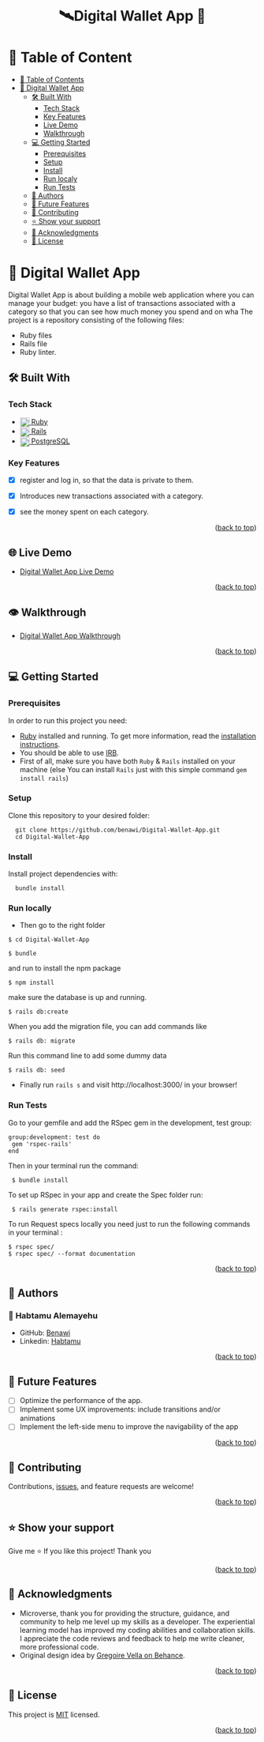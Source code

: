 <a name="readme-top"></a>

# <div align="center">🛰Digital Wallet App 🚀</div>

# 📗 Table of Content

- [📗 Table of Contents](#-table-of-contents)
- [📖 Digital Wallet App ](#-ruby-group-capstone---catalog-of-my-things-)
  - [🛠 Built With ](#-built-with-)
    - [Tech Stack ](#tech-stack-)
    - [Key Features ](#key-features-)
    - [Live Demo](#live-demo)
    - [Walkthrough](#Walkthrough)
  - [💻 Getting Started ](#-getting-started-)
    - [Prerequisites](#prerequisites)
    - [Setup](#setup)
    - [Install](#install)
    - [Run localy](#run-localy)
    - [Run Tests ](#run-tests-)
  - [👥 Authors ](#-authors-)
  - [🔭 Future Features ](#-future-features-)
  - [🤝 Contributing ](#-contributing-)
  - [⭐️ Show your support ](#️-show-your-support-)
  - [🙏 Acknowledgments ](#-acknowledgments-)
  - [📝 License ](#-license-)

# 📖 Digital Wallet App <a name="about-project"></a>
Digital Wallet App is about building a mobile web application where you can manage your budget: you have a list of transactions associated with a category so that you can see how much money you spend and on wha
The project is a repository consisting of the following files:

- Ruby files
- Rails file
- Ruby linter.

## 🛠 Built With <a name="built-with"></a>

### Tech Stack <a name="tech-stack"></a>
  <ul>
     <li>
      <a href="https://www.ruby-lang.org/en/">
      <img align="center" width="19" height="auto" src="https://upload.wikimedia.org/wikipedia/commons/thumb/7/73/Ruby_logo.svg/198px-Ruby_logo.svg.png?20101129171534" alt="ruby logo" />
      Ruby
      </a>
    </li>
    <li>
      <a href="https://rubyonrails.org/">
      <img align="center" width="19" height="auto" src="./rails-red-logo.svg" alt="ruby logo" />
      Rails
      </a>
    </li>
    <li>
      <a href="https://www.postgresql.org/">
      <img align="center" width="19" height="auto" src="https://wiki.postgresql.org/images/3/30/PostgreSQL_logo.3colors.120x120.png" alt="postgreSQL logo" />
      PostgreSQL
      </a>
    </li>
  </ul>
  
</ul>

###  Key Features <a name="key-features"></a>

- [x] register and log in, so that the data is private to them.
- [x] Introduces new transactions associated with a category.
- [x] see the money spent on each category.

        

<p align="right">(<a href="#readme-top">back to top</a>)</p>


## 🌐 Live Demo <a name="#live-demo"></a>

- [Digital Wallet App Live Demo](https://digital-wallet-app.onrender.com/)
<p align="right">(<a href="#readme-top">back to top</a>)</p>

## 👁 Walkthrough <a name="#Walkthrough"></a>

- [Digital Wallet App Walkthrough](https://www.loom.com/share/0a74ec0c9b0843adbba0274931d322b7?sid=059e58c2-fe0d-4d77-90e1-7021959a6c55)

<p align="right">(<a href="#readme-top">back to top</a>)</p>
<!-- GETTING STARTED -->

## 💻 Getting Started <a name="getting-started"></a>

### Prerequisites

In order to run this project you need:

- [Ruby](https://www.ruby-lang.org/en/) installed and running. To get more information, read the [installation instructions](https://github.com/microverseinc/curriculum-ruby/blob/main/simple-ruby/articles/ruby_installation_instructions.md).
- You should be able to use [IRB](https://en.wikipedia.org/wiki/Ruby_(programming_language)#Features).
- First of all, make sure you have both `Ruby` & `Rails` installed on your machine
 (else You can install `Rails` just with this simple command ```gem install rails```)
### Setup

Clone this repository to your desired folder:

```
  git clone https://github.com/benawi/Digital-Wallet-App.git
  cd Digital-Wallet-App
```

### Install

Install project dependencies with:

```
  bundle install
```
### Run locally
 - Then go to the right folder 
```
$ cd Digital-Wallet-App
```
```
$ bundle
```
and run to install the npm package
```
$ npm install
```

make sure the database is up and running.
```
$ rails db:create
```
When you add the migration file, you can add commands like
```
$ rails db: migrate
```
Run this command line to add some dummy data
```
$ rails db: seed
```

 - Finally run `rails s` and visit http://localhost:3000/  in your browser!

### Run Tests <a name="run-tests"></a>

Go to your gemfile and add the RSpec gem in the development, test group:

 ```
 group:development: test do  
  gem 'rspec-rails'
 end
 ```
Then in your terminal run the command:

 ```
  $ bundle install
 ```
To set up RSpec in your app and create the Spec folder run:

 ```
  $ rails generate rspec:install
 ```
  To run Request specs locally you need just to run the following commands in your terminal :
 ```
 $ rspec spec/
 $ rspec spec/ --format documentation 
 ```

<p align="right">(<a href="#readme-top">back to top</a>)</p>


## 👥 Authors <a name="authors"></a>

### 👤 **Habtamu Alemayehu**

- GitHub: [Benawi](https://github.com/Benawi)
- Linkedin: [Habtamu](https://www.linkedin.com/in/habtamualemayehu/)


<p align="right">(<a href="#readme-top">back to top</a>)</p>

## 🔭 Future Features <a name="future-features"></a>
- [ ] Optimize the performance of the app.
- [ ] Implement some UX improvements: include transitions and/or animations
- [ ] Implement the left-side menu to improve the navigability of the app
<p align="right">(<a href="#readme-top">back to top</a>)</p>

## 🤝 Contributing <a name="contributing"></a>

Contributions, [issues](https://github.com/Benawi/Digital-Wallet-App/issues), and feature requests are welcome!

<p align="right">(<a href="#readme-top">back to top</a>)</p>

## ⭐️ Show your support <a name="support"></a>

Give me ⭐️ If you like this project! Thank you

<p align="right">(<a href="#readme-top">back to top</a>)</p>

## 🙏 Acknowledgments <a name="acknowledgements"></a>
- Microverse, thank you for providing the structure, guidance, and community to help me level up my skills as a developer. The experiential learning model has improved my coding abilities and collaboration skills. I appreciate the code reviews and feedback to help me write cleaner, more professional code.
- Original design idea by [Gregoire Vella on Behance](https://www.behance.net/gregoirevella).

<p align="right">(<a href="#readme-top">back to top</a>)</p>

## 📝 License <a name="license"></a>

This project is [MIT](./MIT.md) licensed.

<p align="right">(<a href="#readme-top">back to top</a>)</p>
